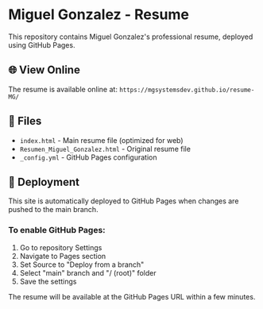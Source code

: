 # Miguel Gonzalez - Resume

This repository contains Miguel Gonzalez's professional resume, deployed using GitHub Pages.

## 🌐 View Online

The resume is available online at: `https://mgsystemsdev.github.io/resume-MG/`

## 📄 Files

- `index.html` - Main resume file (optimized for web)
- `Resumen_Miguel_Gonzalez.html` - Original resume file
- `_config.yml` - GitHub Pages configuration

## 🚀 Deployment

This site is automatically deployed to GitHub Pages when changes are pushed to the main branch.

### To enable GitHub Pages:
1. Go to repository Settings
2. Navigate to Pages section
3. Set Source to "Deploy from a branch"
4. Select "main" branch and "/ (root)" folder
5. Save the settings

The resume will be available at the GitHub Pages URL within a few minutes.
